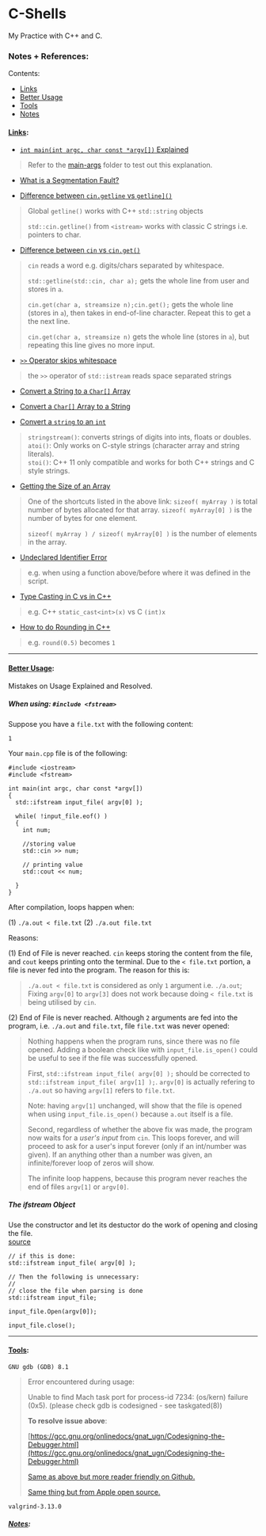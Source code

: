 # C-Shells

My Practice with C++ and C.

### Notes + References:  

Contents:  
- [Links](#links)
- [Better Usage](#usage)
- [Tools](#tools)
- [Notes](#notes)

#### [Links](#links):  

- [`int main(int argc, char const *argv[])` Explained](https://stackoverflow.com/questions/3024197/what-does-int-argc-char-argv-mean)
> Refer to the [main-args]() folder to test out this explanation.

- [What is a Segmentation Fault?](https://stackoverflow.com/questions/2346806/what-is-a-segmentation-fault?rq=1)  

- [Difference between `cin.getline` vs `getline]()` ](https://stackoverflow.com/questions/4872361/why-are-there-two-different-getline-functions-if-indeed-there-are)   
> Global `getline()` works with C++ `std::string` objects
>
> `std::cin.getline()` from `<istream>` works with classic C strings i.e. pointers to char.

- [Difference between `cin` vs `cin.get()`](https://stackoverflow.com/questions/29630513/difference-between-cin-and-cin-get-for-char-array)
> `cin` reads a word e.g. digits/chars separated by whitespace.  
>
> `std::getline(std::cin, char a);` gets the whole line from user and stores in `a`.
>
> `cin.get(char a, streamsize n);cin.get();` gets the whole line (stores in `a`), then takes in end-of-line character. Repeat this to get a the next line.
>
> `cin.get(char a, streamsize n)` gets the whole line (stores in `a`), but repeating this line gives no more input.  

- [`>>` Operator skips whitespace](https://stackoverflow.com/questions/30005015/whats-the-difference-between-getline-and-stdistreamoperator)
> the `>>` operator of `std::istream` reads space separated strings

- [Convert a String to a `Char[]` Array](https://www.geeksforgeeks.org/convert-string-char-array-cpp/)  

- [Convert a `Char[]` Array to a String](https://stackoverflow.com/questions/8960087/how-to-convert-a-char-array-to-a-string)  

- [Convert a `string` to an `int`](https://www.geeksforgeeks.org/converting-strings-numbers-cc/)
> `stringstream()`: converts strings of digits into ints, floats or doubles.  
> `atoi()`: Only works on C-style strings (character array and string literals).  
> `stoi()`: C++ 11 only compatible and works for both C++ strings and C style strings.

- [Getting the Size of an Array](https://stackoverflow.com/questions/4108313/how-do-i-find-the-length-of-an-array)
> One of the shortcuts listed in the above link:
> `sizeof( myArray )` is total number of bytes allocated for that array.
> `sizeof( myArray[0] )` is the number of bytes for one element.  
>
> `sizeof( myArray ) / sizeof( myArray[0] )` is the number of elements in the array.  

- [Undeclared Identifier Error](https://stackoverflow.com/questions/22197030/what-is-an-undeclared-identifier-error-and-how-do-i-fix-it)  
> e.g. when using a function above/before where it was defined in the script.   

- [Type Casting in C vs in C++](https://stackoverflow.com/questions/103512/why-use-static-castintx-instead-of-intx)
> e.g. C++ `static_cast<int>(x)` vs C `(int)x`  

- [How to do Rounding in C++](https://www.programiz.com/cpp-programming/library-function/cmath/round
)  
> e.g. `round(0.5)` becomes `1`  


-----
#### [Better Usage](#usage):  

Mistakes on Usage Explained and Resolved.  

##### When using: `#include <fstream>`

Suppose you have a `file.txt` with the following content:  
```
1
```  
Your `main.cpp` file is of the following:

```
#include <iostream>
#include <fstream>

int main(int argc, char const *argv[])
{
  std::ifstream input_file( argv[0] );

  while( !input_file.eof() )
  {
    int num;

    //storing value
    std::cin >> num;

    // printing value
    std::cout << num;

  }
}
```

After compilation, loops happen when:

(1) `./a.out < file.txt`
(2) `./a.out file.txt`

Reasons:


(1) End of File is never reached. `cin` keeps storing the content from the file, and `cout` keeps printing onto the terminal. Due to the `< file.txt` portion, a file is never fed into the program. The reason for this is:  

> `./a.out < file.txt` is considered as only `1` argument i.e. `./a.out`; Fixing `argv[0]` to `argv[3]` does not work because doing `< file.txt` is being utilised by `cin`.  

(2) End of File is never reached. Although `2` arguments are fed into the program, i.e. `./a.out` and `file.txt`, file `file.txt` was never opened:  

> Nothing happens when the program runs, since there was no file opened. Adding a boolean check like with `input_file.is_open()` could be useful to see if the file was successfully opened.  
>
> First, `std::ifstream input_file( argv[0] );` should be corrected to `std::ifstream input_file( argv[1] );`. `argv[0]` is actually refering to `./a.out` so having `argv[1]` refers to `file.txt`.
>
> Note: having `argv[1]` unchanged, will show that the file is opened when using `input_file.is_open()` because `a.out` itself is a file.
>  
> Second, regardless of whether the above fix was made, the program now waits for a _user's input_ from `cin`. This loops forever, and will proceed to ask for a user's input forever (only if an int/number was given). If an anything other than a number was given, an infinite/forever loop of zeros will show.
>
> The infinite loop happens, because this program never reaches the end of files `argv[1]` or `argv[0]`.  


##### The ifstream Object   

Use the constructor and let its destuctor do the work of opening and closing the file.  
[source](https://stackoverflow.com/questions/13035674/how-to-read-line-by-line-or-a-whole-text-file-at-once)

```
// if this is done:    
std::ifstream input_file( argv[0] );  

// Then the following is unnecessary:  
//
// close the file when parsing is done  
std::ifstream input_file;  

input_file.Open(argv[0]);  

input_file.close();  
```

-----

#### [Tools](#tools):  

`GNU gdb (GDB) 8.1`
> Error encountered during usage:
>
> Unable to find Mach task port for process-id 7234: (os/kern) failure (0x5).
 (please check gdb is codesigned - see taskgated(8))  
>
> **To resolve issue above**:  
>
>   [https://gcc.gnu.org/onlinedocs/gnat_ugn/Codesigning-the-Debugger.html](https://gcc.gnu.org/onlinedocs/gnat_ugn/Codesigning-the-Debugger.html)  
>
> [Same as above but more reader friendly on Github. ](https://github.com/cs01/gdbgui/issues/55)  
>
> [Same thing but from Apple open source.](https://opensource.apple.com/source/lldb/lldb-69/docs/code-signing.txt)  

`valgrind-3.13.0`  

##### [Notes](#notes):
